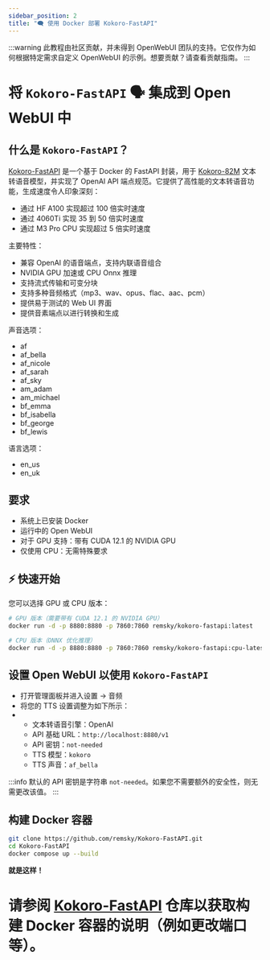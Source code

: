 ```yaml
---
sidebar_position: 2
title: "🗨️ 使用 Docker 部署 Kokoro-FastAPI"
---
```


:::warning
此教程由社区贡献，并未得到 OpenWebUI 团队的支持。它仅作为如何根据特定需求自定义 OpenWebUI 的示例。想要贡献？请查看贡献指南。
:::

# 将 `Kokoro-FastAPI` 🗣️ 集成到 Open WebUI 中

## 什么是 `Kokoro-FastAPI`？

[Kokoro-FastAPI](https://github.com/remsky/Kokoro-FastAPI) 是一个基于 Docker 的 FastAPI 封装，用于 [Kokoro-82M](https://huggingface.co/hexgrad/Kokoro-82M) 文本转语音模型，并实现了 OpenAI API 端点规范。它提供了高性能的文本转语音功能，生成速度令人印象深刻：

- 通过 HF A100 实现超过 100 倍实时速度
- 通过 4060Ti 实现 35 到 50 倍实时速度
- 通过 M3 Pro CPU 实现超过 5 倍实时速度

主要特性：
- 兼容 OpenAI 的语音端点，支持内联语音组合
- NVIDIA GPU 加速或 CPU Onnx 推理
- 支持流式传输和可变分块
- 支持多种音频格式（mp3、wav、opus、flac、aac、pcm）
- 提供易于测试的 Web UI 界面
- 提供音素端点以进行转换和生成

声音选项：
 - af
 - af_bella
 - af_nicole
 - af_sarah
 - af_sky
 - am_adam
 - am_michael
 - bf_emma
 - bf_isabella
 - bf_george
 - bf_lewis

语言选项：
 - en_us
 - en_uk

## 要求

- 系统上已安装 Docker
- 运行中的 Open WebUI
- 对于 GPU 支持：带有 CUDA 12.1 的 NVIDIA GPU
- 仅使用 CPU：无需特殊要求

## ⚡️ 快速开始

您可以选择 GPU 或 CPU 版本：

```bash
# GPU 版本（需要带有 CUDA 12.1 的 NVIDIA GPU）
docker run -d -p 8880:8880 -p 7860:7860 remsky/kokoro-fastapi:latest

# CPU 版本（ONNX 优化推理）
docker run -d -p 8880:8880 -p 7860:7860 remsky/kokoro-fastapi:cpu-latest
```

## 设置 Open WebUI 以使用 `Kokoro-FastAPI`

- 打开管理面板并进入设置 -> 音频
- 将您的 TTS 设置调整为如下所示：
- - 文本转语音引擎：OpenAI
  - API 基础 URL：`http://localhost:8880/v1`
  - API 密钥：`not-needed`
  - TTS 模型：`kokoro`
  - TTS 声音：`af_bella`



:::info
默认的 API 密钥是字符串 `not-needed`。如果您不需要额外的安全性，则无需更改该值。
:::

## 构建 Docker 容器

```bash
git clone https://github.com/remsky/Kokoro-FastAPI.git
cd Kokoro-FastAPI
docker compose up --build
```

**就是这样！**

# 请参阅 [Kokoro-FastAPI](https://github.com/remsky/Kokoro-FastAPI) 仓库以获取构建 Docker 容器的说明（例如更改端口等）。
